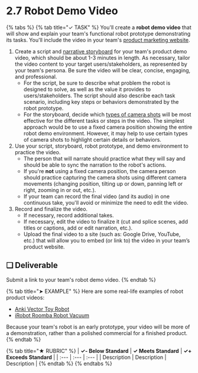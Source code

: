 # 2.7 Robot Demo Video

{% tabs %}
{% tab title="✓ TASK" %}
You'll create a **robot demo video** that will show and explain your team's functional robot prototype demonstrating its tasks. You'll include the video in your team's [product marketing website](2.6-product-website.md).

1. Create a script and [narrative storyboard](https://docs.idew.org/principles-and-practices/practices/design-practices/narrative-storyboards) for your team's product demo video, which should be about 1-3 minutes in length. As necessary, tailor the video content to your target users/stakeholders, as represented by your team's persona. Be sure the video will be clear, concise, engaging, and professional.
   * For the script, be sure to describe what problem the robot is designed to solve, as well as the value it provides to users/stakeholders. The script should also describe each task scenario, including key steps or behaviors demonstrated by the robot prototype.
   * For the storyboard, decide which [types of camera shots](https://docs.idew.org/principles-and-practices/practices/design-practices/narrative-storyboards#types-of-camera-shots) will be most effective for the different tasks or steps in the video. The simplest approach would be to use a fixed camera position showing the entire robot demo environment. However, it may help to use certain types of camera shots to highlight certain details or behaviors.
2. Use your script, storyboard, robot prototype, and demo environment to practice the video.
   * The person that will narrate should practice what they will say and should be able to sync the narration to the robot's actions.
   * If you're **not** using a fixed camera position, the camera person should practice capturing the camera shots using different camera movements \(changing position, tilting up or down, panning left or right, zooming in or out, etc.\).
   * If your team can record the final video \(and its audio\) in one continuous take, you'll avoid or minimize the need to edit the video.
3. Record and finalize the video.
   * If necessary, record additional takes.
   * If necessary, edit the video to finalize it \(cut and splice scenes, add titles or captions, add or edit narration, etc.\).
   * Upload the final video to a site \(such as: Google Drive, YouTube, etc.\) that will allow you to embed \(or link to\) the video in your team’s product website.

## **❏ Deliverable**

Submit a link to your team's robot demo video.
{% endtab %}

{% tab title="➤ EXAMPLE" %}
Here are some real-life examples of robot product videos:

* [Anki Vector Toy Robot](https://www.youtube.com/watch?v=TqA_yt_OAIY)
* [iRobot Roomba Robot Vacuum](https://www.youtube.com/watch?v=MaJlVytKGWQ)

Because your team's robot is an early prototype, your video will be more of a demonstration, rather than a polished commercial for a finished product.
{% endtab %}

{% tab title="★ RUBRIC" %}
| **✓- Below Standard** | **✓ Meets Standard** | **✓+ Exceeds Standard** |
| :--- | :--- | :--- |
| Description | Description | Description |
{% endtab %}
{% endtabs %}

